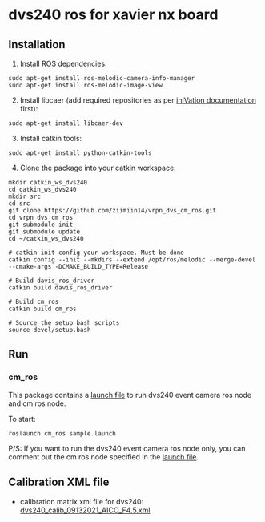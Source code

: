 dvs240 ros for xavier nx board
=============

## Installation

1. Install ROS dependencies:
```
sudo apt-get install ros-melodic-camera-info-manager
sudo apt-get install ros-melodic-image-view
```

2. Install libcaer (add required repositories as per [iniVation documentation](https://inivation.gitlab.io/dv/dv-docs/docs/getting-started.html#ubuntu-linux) first):
```
sudo apt-get install libcaer-dev
```

3. Install catkin tools:
```
sudo apt-get install python-catkin-tools
```

4. Clone the package into your catkin workspace:
```
mkdir catkin_ws_dvs240
cd catkin_ws_dvs240
mkdir src
cd src
git clone https://github.com/ziimiin14/vrpn_dvs_cm_ros.git
cd vrpn_dvs_cm_ros
git submodule init
git submodule update
cd ~/catkin_ws_dvs240

# catkin init config your workspace. Must be done
catkin config --init --mkdirs --extend /opt/ros/melodic --merge-devel --cmake-args -DCMAKE_BUILD_TYPE=Release

# Build davis_ros_driver
catkin build davis_ros_driver

# Build cm_ros
catkin build cm_ros

# Source the setup bash scripts
source devel/setup.bash
```

## Run

### cm_ros 

This package contains a [launch file](https://github.com/ziimiin14/cm_ros/blob/db46deeea0acf3585af2cb51b79db4643043291d/launch/sample.launch) to run dvs240 event camera ros node and cm ros node.

To start:
```
roslaunch cm_ros sample.launch
```

P/S: If you want to run the dvs240 event camera ros node only, you can comment out the cm ros node specified in the [launch file](https://github.com/ziimiin14/cm_ros/blob/db46deeea0acf3585af2cb51b79db4643043291d/launch/sample.launch).


## Calibration XML file

- calibration matrix xml file for dvs240: [dvs240_calib_09132021_AICO_F4.5.xml](https://github.com/ziimiin14/vrpn_dvs_cm_ros/blob/master/dvs240_calib_09132021_AICO_F4.5.xml)